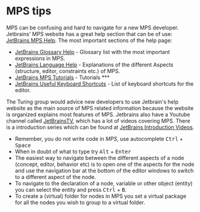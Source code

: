 # MPS tips
MPS can be confusing and hard to navigate for a new MPS developer. Jetbrains' MPS website has a great help section that can be of use: [JetBrains MPS Help](https://www.jetbrains.com/help/mps).
The most important sections of the help page:
- [JetBrains Glossary Help](https://www.jetbrains.com/help/mps/glossary.html) - Glossary list with the most important expressions in MPS.
- [JetBrains Language Help](https://www.jetbrains.com/help/mps/language-definition.html) - Explanations of the different Aspects (structure, editor, constraints etc.) of MPS.
- [JetBrains MPS Tutorials](https://www.jetbrains.com/help/mps/mps-tutorials.html) - Tutorials ***
- [JetBrains Useful Keyboard Shortcuts](https://www.jetbrains.com/help/mps/commanding-the-editor.html#most_useful_keyshortcuts) - List of keyboard shortcuts for the editor.

The Turing group would advice new developers to use Jetbrain's help website as the main source of MPS related information because the website is organized explains most features of MPS.
Jetbrains also have a Youtube channel called [JetBrainsTV](https://www.youtube.com/user/JetBrainsTV), which has a lot of videos covering MPS. There is a introduction series which can be found at [JetBrains Introduction Videos](https://www.youtube.com/watch?v=5dldSNaibrA&list=PLQ176FUIyIUY9rAcAH6MNOxJqGfau0Jb1).

- Remember, you do not write code in *MPS*, use autocomplete <kbd>Ctrl</kbd> + <kbd>Space</kbd>
- When in doubt of what to type try <kbd>Alt</kbd> + <kbd>Enter</kbd>
- The easiest way to navigate between the different aspects of a node (concept, editor, behavior etc) is to open one of the aspects for the node and use the navigation bar at the bottom of the editor windows to switch to a different aspect of the node.
- To navigate to the declaration of a node, variable or other object (entity) you can select the entity and press <kbd>Ctrl</kbd> + <kbd>B</kbd>.
- To create a (virtual) folder for nodes in MPS you set a virtual package for all the nodes you wish to group to a virtual folder.
